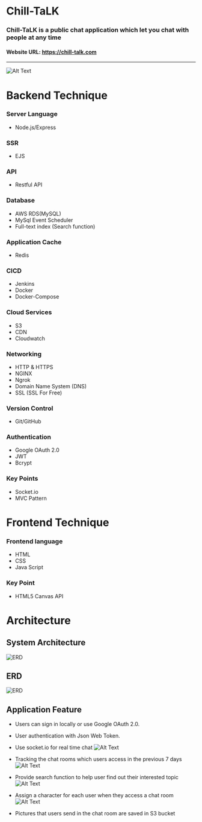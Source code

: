 # **Chill-TaLK**

### Chill-TaLK is a public chat application which let you chat with people at any time

#### Website URL: https://chill-talk.com

---



![Alt Text](https://dv0q95071dj8r.cloudfront.net/home-page.png)




# **Backend Technique**


### Server Language
- Node.js/Express

### SSR
- EJS

### API
* Restful API

### Database
- AWS RDS(MySQL)
- MySql Event Scheduler
- Full-text index (Search function)

### Application Cache
- Redis
### CICD
* Jenkins
* Docker
* Docker-Compose

### Cloud Services
* S3
* CDN
* Cloudwatch

### Networking
* HTTP & HTTPS
* NGINX
* Ngrok
* Domain Name System (DNS)
* SSL (SSL For Free)

### Version Control
* Git/GitHub

### Authentication
* Google OAuth 2.0
* JWT
* Bcrypt

### Key Points
* Socket.io
* MVC Pattern



# **Frontend Technique**

### Frontend language

* HTML 
* CSS
* Java Script

### Key Point
* HTML5 Canvas API

# **Architecture**


## **System Architecture**
![ERD](https://dv0q95071dj8r.cloudfront.net/system-deisgn2.png) 

## **ERD**
![ERD](https://dv0q95071dj8r.cloudfront.net/forum.png) 



## **Application Feature**
* Users can sign in locally or use Google OAuth 2.0.

* User authentication with Json Web Token.

* Use socket.io for real time chat
![Alt Text](https://dv0q95071dj8r.cloudfront.net/chat.gif)

* Tracking the chat rooms which users access in the previous 7 days
![Alt Text](https://dv0q95071dj8r.cloudfront.net/track.gif)

* Provide search function to help user find out their interested topic 
![Alt Text](https://dv0q95071dj8r.cloudfront.net/search.gif)

* Assign a character for each user when they access a chat room
![Alt Text](https://dv0q95071dj8r.cloudfront.net/character.gif)

* Pictures that users send in the chat room are saved in S3 bucket